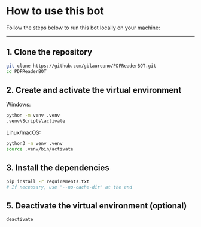 # How to use this bot

Follow the steps below to run this bot locally on your machine:

---

## 1. Clone the repository
```bash
git clone https://github.com/gblaureano/PDFReaderBOT.git
cd PDFReaderBOT
```

## 2. Create and activate the virtual environment
Windows:
```bash
python -m venv .venv
.venv\Scripts\activate
```

Linux/macOS:
```bash
python3 -m venv .venv
source .venv/bin/activate
```

## 3. Install the dependencies
```bash
pip install -r requirements.txt
# If necessary, use "--no-cache-dir" at the end
```

## 5. Deactivate the virtual environment (optional)
```bash
deactivate
```
